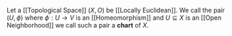 Let a [[Topological Space]] $(X,O)$ be [[Locally Euclidean]].
We call the pair $(U,\phi)$  where $\phi : U \rightarrow V$ is an [[Homeomorphism]] and $U \subseteq X$ is an [[Open Neighborhood]] we call such a pair a **chart** of $X$.